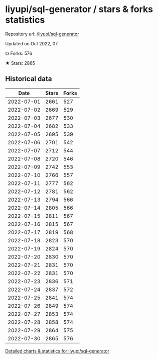 # liyupi/sql-generator / stars & forks statistics

Repository url: [/liyupi/sql-generator](https://github.com/liyupi/sql-generator)

Updated on Oct 2022, 07

☋ Forks: 576

★ Stars: 2865

## Historical data
| Date | Stars | Forks |
|------|-------|-------|
| 2022-07-01 | 2661 | 527 | 
| 2022-07-02 | 2669 | 529 | 
| 2022-07-03 | 2677 | 530 | 
| 2022-07-04 | 2682 | 533 | 
| 2022-07-05 | 2695 | 539 | 
| 2022-07-06 | 2701 | 542 | 
| 2022-07-07 | 2712 | 544 | 
| 2022-07-08 | 2720 | 546 | 
| 2022-07-09 | 2742 | 553 | 
| 2022-07-10 | 2766 | 557 | 
| 2022-07-11 | 2777 | 562 | 
| 2022-07-12 | 2781 | 562 | 
| 2022-07-13 | 2794 | 566 | 
| 2022-07-14 | 2805 | 566 | 
| 2022-07-15 | 2811 | 567 | 
| 2022-07-16 | 2815 | 567 | 
| 2022-07-17 | 2819 | 568 | 
| 2022-07-18 | 2823 | 570 | 
| 2022-07-19 | 2824 | 570 | 
| 2022-07-20 | 2830 | 570 | 
| 2022-07-21 | 2831 | 570 | 
| 2022-07-22 | 2831 | 570 | 
| 2022-07-23 | 2836 | 571 | 
| 2022-07-24 | 2837 | 572 | 
| 2022-07-25 | 2841 | 574 | 
| 2022-07-26 | 2849 | 574 | 
| 2022-07-27 | 2853 | 574 | 
| 2022-07-28 | 2858 | 574 | 
| 2022-07-29 | 2864 | 575 | 
| 2022-07-30 | 2865 | 576 | 


[Detailed charts & statistics for liyupi/sql-generator](https://reviewgithub.com/rep/liyupi/sql-generator)
